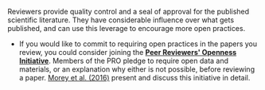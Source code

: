 Reviewers provide quality control and a seal of approval for the published scientific literature. They have considerable influence over what gets published, and can use this leverage to encourage more open practices.

* If you would like to commit to requiring open practices in the papers you review, you could consider joining the [**Peer Reviewers' Openness Initiative**](https://opennessinitiative.org/). Members of the PRO pledge to require open data and materials, or an explanation why either is not possible, before reviewing a paper. [Morey et al. (2016)](http://rsos.royalsocietypublishing.org/content/3/1/150547) present and discuss this initiative in detail.